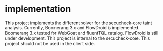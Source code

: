 # implementation
This project implements the different solver for the secucheck-core taint analysis.
Currently, Boomerang 3.x and FlowDroid is implemented. Boomerang 3.x tested for WebGoat and fluentTQL catalog.
FlowDroid is still under development. This project is internal to the secucheck-core. 
This project should not be used in the client side. 